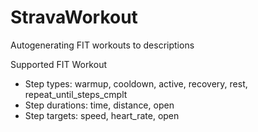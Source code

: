 # StravaWorkout

Autogenerating FIT workouts to descriptions

Supported FIT Workout
- Step types: warmup, cooldown, active, recovery, rest, repeat_until_steps_cmplt
- Step durations: time, distance, open
- Step targets: speed, heart_rate, open
